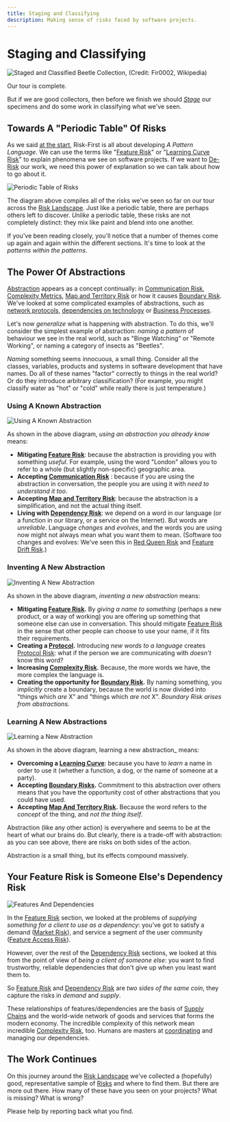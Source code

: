```yaml
---
title: Staging and Classifying
description: Making sense of risks faced by software projects.
---
```


# Staging and Classifying

![Staged and Classified Beetle Collection, (Credit: Fir0002, Wikipedia)](images/Beetle_collection_short.jpg)

Our tour is complete.  

But if we are good collectors, then before we finish we should _[Stage](https://en.wikipedia.org/wiki/Entomological_equipment_for_mounting_and_storage)_ our specimens and do some work in classifying what we've seen.

## Towards A "Periodic Table" Of Risks

As we said [at the start](A-Pattern-Language), Risk-First is all about developing _A Pattern Language_.  We can use the terms like "[Feature Risk](Feature-Risk)" or "[Learning Curve Risk](Communication-Risk#learning-curve-risk)" to explain phenomena we see on software projects.   If we want to [De-Risk](De-Risking) our work, we need this power of explanation so we can talk about how to go about it.

![Periodic Table of Risks](images/generated/staging-and-classifying/periodic-table-large.png)

The diagram above compiles all of the risks we've seen so far on our tour across the [Risk Landscape](Risk-Landscape).  Just like a periodic table, there are perhaps others left to discover.   _Unlike_ a periodic table, these risks are not completely distinct: they mix like paint and blend into one another.  

If you've been reading closely, you'll notice that a number of themes come up again and again within the different sections.   It's time to look at the _patterns within the patterns_. 

## The Power Of Abstractions

[Abstraction](Glossary#abstraction) appears as a concept continually: in [Communication Risk](Communication-Risk), [Complexity Metrics](Complexity-Risk#kolmogorov-complexity), [Map and Territory Risk](Map-And-Territory-Risk) or how it causes [Boundary Risk](Boundary-Risk).  We've looked at some complicated examples of abstractions, such as [network protocols](Communication-Risk#protocols), [dependencies on technology](Software-Dependency-Risk#software-tools) or [Business Processes](Process-Risk#the-purpose-of-process).

Let's now _generalize_ what is happening with abstraction.  To do this, we'll consider the simplest example of abstraction:  _naming a pattern_ of behaviour we see in the real world, such as "Binge Watching" or "Remote Working", or naming a category of insects as "Beetles".

_Naming_ something seems innocuous, a small thing.  Consider all the classes, variables, products and systems in software development that have names.  Do all of these names "factor" correctly to things in the real world?  Or do they introduce arbitrary classification?  (For example, you might classify water as "hot" or "cold" while really there is just temperature.)   

### Using A Known Abstraction

![Using A Known Abstraction](images/generated/staging-and-classifying/depending-abstraction.png)

As shown in the above diagram, _using an abstraction you already know_ means:

 - **Mitigating [Feature Risk](Feature-Risk)**: because the abstraction is providing you with something _useful_.  For example, using the word "London" allows you to refer to a whole (but slightly non-specific) geographic area.
 - **Accepting [Communication Risk](Communication-Risk)** : because if you are using the abstraction in conversation, the people you are using it with _need to understand it too_.
 - **Accepting [Map and Territory Risk](Map-And-Territory-Risk)**: because the abstraction is a simplification, and not the actual thing itself.
 - **Living with [Dependency Risk](Dependency-Risk)**:  we depend on a word in our language (or a function in our library, or a service on the Internet).  But words are _unreliable_.  Language _changes_ and _evolves_, and the words you are using now might not always mean what you want them to mean.  (Software too changes and evolves:  We've seen this in [Red Queen Risk](Scarcity-Risk#red-queen-risk) and [Feature Drift Risk](Feature-Risk#feature-drift-risk).)
 
### Inventing A New Abstraction  

![Inventing A New Abstraction](images/generated/staging-and-classifying/inventing-abstraction.png)

As shown in the above diagram, _inventing a new abstraction_ means:

- **Mitigating [Feature Risk](Feature-Risk).**  By _giving a name to something_ (perhaps a new product, or a way of working) you are offering up something that someone else can use in conversation.  This should mitigate [Feature Risk](Feature-Risk) in the sense that other people can choose to use your name, if it fits their requirements.  
- **Creating a [Protocol](Communication-Risk#protocols).**  Introducing _new words to a language_ creates [Protocol Risk](Communication-Risk#protocol-risk):  what if the person we are communicating with _doesn't_ know this word?  
- **Increasing [Complexity Risk](Complexity-Risk).** Because, the more words we have, the more complex the language is.
- **Creating the opportunity for [Boundary Risk](Boundary-Risk).**  By naming something, you _implicitly_ create a boundary, because the world is now divided into "things which _are_ X" and "things which _are not_ X".  _Boundary Risk arises from abstractions._
    
### Learning A New Abstractions

![Learning a New Abstraction](images/generated/staging-and-classifying/choosing-abstraction.png)

As shown in the above diagram, learning a new abstraction_ means:

 - **Overcoming a [Learning Curve](Communication-Risk#learning-curve-risk)**: because you have to _learn_ a name in order to use it (whether a function, a dog, or the name of someone at a party).
 - **Accepting [Boundary Risks](Boundary-Risk).**  Commitment to this abstraction over others means that you have the opportunity cost of other abstractions that you could have used.
 - **Accepting [Map And Territory Risk](Map-And-Territory-Risk).** Because the word refers to the _concept_ of the thing, and _not the thing itself_.

Abstraction (like any other action) is everywhere and seems to be at the heart of what our brains do.  But clearly, there is a trade-off with abstraction: as you can see above, there are risks on both sides of the action.   

Abstraction _is_ a small thing, but its effects compound massively.

## Your Feature Risk is Someone Else's Dependency Risk

![Features And Dependencies](images/generated/staging-and-classifying/features-and-dependencies.png)

In the [Feature Risk](Feature-Risk) section, we looked at the problems of _supplying something for a client to use as a dependency_:  you've got to satisfy a demand ([Market Risk](Feature-Risk#market-risk)), and service a segment of the user community ([Feature Access Risk](Feature-Risk#feature-access-risk)).    

However, over the rest of the [Dependency Risk](Dependency-Risk) sections, we looked at this from the point of view of _being a client of someone else_:  you want to find trustworthy, reliable dependencies that don't give up when you least want them to.

So [Feature Risk](Feature-Risk) and [Dependency Risk](Dependency-Risk) are _two sides of the same coin_, they capture the risks in _demand_ and _supply_.   

These relationships of features/dependencies are the basis of [Supply Chains](https://en.wikipedia.org/wiki/Supply_chain) and the world-wide network of goods and services that forms the modern economy.  The incredible complexity of this network mean incredible [Complexity Risk](Complexity-Risk), too.  Humans are masters at [coordinating](Coordination-Risk) and managing our dependencies. 

## The Work Continues

On this journey around the [Risk Landscape](Risk-Landscape) we've collected a (hopefully) good, representative sample of [Risks](Glossary#Risk) and where to find them. But there are more out there.   How many of these have you seen on your projects?  What is missing?  What is wrong?

Please help by reporting back what you find.


